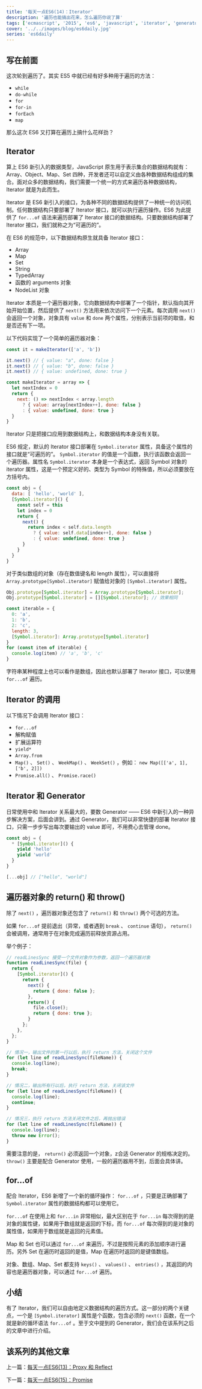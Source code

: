 ```yaml
---
title: '每天一点ES6(14)：Iterator'
description: '遍历也能搞出花来，怎么遍历你说了算'
tags: ['ecmascript', '2015', 'es6', 'javascript', 'iterator', 'generator']
cover: '../../images/blog/es6daily.jpg'
series: 'es6daily'
---
```


## 写在前面

这次轮到遍历了。其实 ES5 中就已经有好多种用于遍历的方法：

- `while`
- `do-while`
- `for`
- `for-in`
- `forEach`
- `map`

那么这次 ES6 又打算在遍历上搞什么花样劲？

## Iterator

算上 ES6 新引入的数据类型，JavaScript 原生用于表示集合的数据结构就有：Array、Object、Map、Set 四种，开发者还可以自定义由各种数据结构组成的集合。面对众多的数据结构，我们需要一个统一的方式来遍历各种数据结构，Iterator 就是为此而生。

Iterator 是 ES6 新引入的接口，为各种不同的数据结构提供了一种统一的访问机制。任何数据结构只要部署了 Iterator 接口，就可以执行遍历操作。ES6 为此提供了 `for...of` 语法来遍历部署了 Iterator 接口的数据结构。只要数据结构部署了 Iterator 接口，我们就称之为“可遍历的”。

在 ES6 的规范中，以下数据结构原生就具备 Iterator 接口：

- Array
- Map
- Set
- String
- TypedArray
- 函数的 arguments 对象
- NodeList 对象

Iterator 本质是一个遍历器对象，它向数据结构中部署了一个指针，默认指向其开始开始位置，然后提供了 `next()` 方法用来依次访问下一个元素。每次调用 `next()` 会返回一个对象，对象具有 `value` 和 `done` 两个属性，分别表示当前项的取值，和是否还有下一项。

以下代码实现了一个简单的遍历器对象：

```javascript
const it = makeIterator(['a', 'b'])

it.next() // { value: "a", done: false }
it.next() // { value: "b", done: false }
it.next() // { value: undefined, done: true }

const makeIterator = array => {
  let nextIndex = 0
  return {
    next: () => nextIndex < array.length
      ? { value: array[nextIndex++], done: false }
      : { value: undefined, done: true }
  }
}
```

Iterator 只是把接口应用到数据结构上，和数据结构本身没有关联。

ES6 规定，默认的 Iterator 接口部署在 `Symbol.iterator` 属性，具备这个属性的接口就是“可遍历的”。 `Symbol.iterator` 的值是一个函数，执行该函数会返回一个遍历器。属性名 `Symbol.iterator` 本身是一个表达式，返回 Symbol 对象的 iterator 属性，这是一个预定义好的、类型为 Symbol 的特殊值，所以必须要放在方括号内。

```javascript
const obj = {
  data: [ 'hello', 'world' ],
  [Symbol.iterator]() {
    const self = this
    let index = 0
    return {
      next() {
        return index < self.data.length
          ? { value: self.data[index++], done: false }
          : { value: undefined, done: true }
      }
    }
  }
}
```

对于类似数组的对象（存在数值键名和 length 属性），可以直接将 `Array.prototype[Symbol.iterator]` 赋值给对象的 `[Symbol.iterator]` 属性。

```javascript
Obj.prototype[Symbol.iterator] = Array.prototype[Symbol.iterator];
Obj.prototype[Symbol.iterator] = [][Symbol.iterator]; // 效果相同

const iterable = {
  0: 'a',
  1: 'b',
  2: 'c',
  length: 3,
  [Symbol.iterator]: Array.prototype[Symbol.iterator]
}
for (const item of iterable) {
  console.log(item) // 'a', 'b', 'c'
}
```

字符串某种程度上也可以看作是数组，因此也默认部署了 Iterator 接口，可以使用 `for...of` 遍历。

## Iterator 的调用

以下情况下会调用 Iterator 接口：

- `for...of`
- 解构赋值
- 扩展运算符
- `yield*`
- `Array.from`
- `Map()` 、 `Set()` 、 `WeekMap()` 、 `WeekSet()` ，例如： `new Map([['a', 1], ['b', 2]])`
- `Promise.all()` 、 `Promise.race()`

## Iterator 和 Generator

日常使用中和 Iterator 关系最大的，要数 Generator —— ES6 中新引入的一种异步解决方案，后面会讲到。通过 Generator，我们可以非常快捷的部署 Iterator 接口，只需一步步写出每次要输出的 value 即可，不用费心去管理 done。

```javascript
const obj = {
  * [Symbol.iterator]() {
    yield 'hello'
    yield 'world'
  }
}

[...obj] // ["hello", "world"]
```

## 遍历器对象的 return() 和 throw()

除了  `next()` ，遍历器对象还包含了 `return()` 和 `throw()` 两个可选的方法。

如果 `for...of` 提前退出（异常，或者遇到 `break` 、 `continue` 语句）， `return()` 会被调用，通常用于在对象完成遍历前释放资源占用。

举个例子：

```javascript
// readLinesSync 接受一个文件对象作为参数，返回一个遍历器对象
function readLinesSync(file) {
  return {
    [Symbol.iterator]() {
      return {
        next() {
          return { done: false };
        },
        return() {
          file.close();
          return { done: true };
        }
      };
    },
  };
}

// 情况一，输出文件的第一行以后，执行 return 方法，关闭这个文件
for (let line of readLinesSync(fileName)) {
  console.log(line);
  break;
}

// 情况二，输出所有行以后，执行 return 方法，关闭该文件
for (let line of readLinesSync(fileName)) {
  console.log(line);
  continue;
}

// 情况三，执行 return 方法关闭文件之后，再抛出错误
for (let line of readLinesSync(fileName)) {
  console.log(line);
  throw new Error();
}
```

需要注意的是， `return()` 必须返回一个对象，z合适 Generator 的规格决定的。 `throw()` 主要是配合 Generator 使用，一般的遍历器用不到，后面会具体讲。

## for...of

配合 Iterator，ES6 新增了一个新的循环操作： `for...of` ，只要是正确部署了 `Symbol.iterator` 属性的数据结构都可以使用它。

`for...of` 在使用上和 `for...in` 非常相似，最大区别在于 `for...in` 每次得到的是对象的属性键，如果用于数组就是返回的下标，而 `for...of` 每次得到的是对象的属性值，如果用于数组就是返回的元素值。

Map 和 Set 也可以通过 `for...of` 来遍历，不过是按照元素的添加顺序进行遍历。另外 Set 在遍历时返回的是值，Map 在遍历时返回的是键值数组。

对象、数组、Map、Set 都支持 `keys()` 、 `values()` 、 `entries()` ，其返回的内容也是遍历器对象，可以通过 `for...of` 遍历。

## 小结

有了 Iterator，我们可以自由地定义数据结构的遍历方式。这一部分的两个关键点，一个是 `[Symbol.iterator]` 属性是个函数，包含必须的 `next()` 函数，在一个就是新的循环语法 `for...of` 。至于文中提到的 Generator，我们会在该系列之后的文章中进行介绍。

## 该系列的其他文章

上一篇：[每天一点ES6(13)：Proxy 和 Reflect](/blog/2017/12/20/es6-daily-13-proxy-and-reflect)

下一篇：[每天一点ES6(15)：Promise](/blog/2018/03/04/es6-daily-15-promise)
